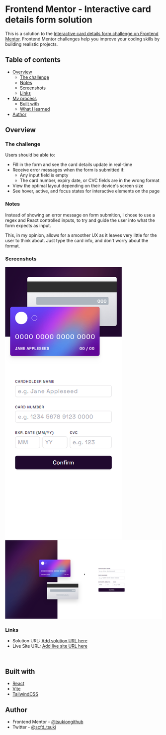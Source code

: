# Frontend Mentor - Interactive card details form solution

This is a solution to the [Interactive card details form challenge on Frontend Mentor](https://www.frontendmentor.io/challenges/interactive-card-details-form-XpS8cKZDWw). Frontend Mentor challenges help you improve your coding skills by building realistic projects.

## Table of contents

-   [Overview](#overview)
    -   [The challenge](#the-challenge)
    -   [Notes](#notes)
    -   [Screenshots](#screenshots)
    -   [Links](#links)
-   [My process](#my-process)
    -   [Built with](#built-with)
    -   [What I learned](#what-i-learned)
-   [Author](#author)

## Overview

### The challenge

Users should be able to:

-   Fill in the form and see the card details update in real-time
-   Receive error messages when the form is submitted if:
    -   Any input field is empty
    -   The card number, expiry date, or CVC fields are in the wrong format
-   View the optimal layout depending on their device's screen size
-   See hover, active, and focus states for interactive elements on the page

### Notes

Instead of showing an error message on form submition, I chose to use a regex and React controlled inputs, to try and guide the user into what the form expects as input.

This, in my opinion, allows for a smoother UX as it leaves very little for the user to think about. Just type the card info, and don't worry about the format.

### Screenshots

![](./screenshot-mobile.png) ![](./screenshot-desktop.png)

### Links

-   Solution URL: [Add solution URL here](https://your-solution-url.com)
-   Live Site URL: [Add live site URL here](https://your-live-site-url.com)

<br>

## Built with

-   [React](https://reactjs.org/)
-   [Vite](https://vitejs.dev)
-   [TailwindCSS](https://tailwindcss.com)

## Author

-   Frontend Mentor - [@tsukiongithub](https://www.frontendmentor.io/profile/tsukiongithub)
-   Twitter - [@scfd_tsuki](https://www.twitter.com/scfd_tsuki)
